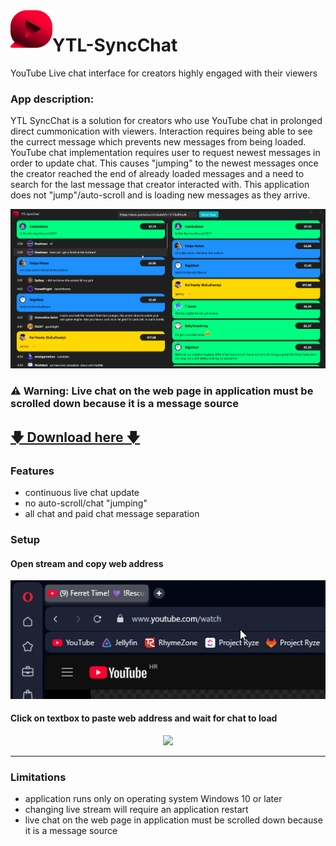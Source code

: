 <img align="left" height="60" src="https://github.com/TheRealHuzy/YTL-SyncChat/blob/main/Assets/YTLSyncChatLogo.png" />

# YTL-SyncChat
YouTube Live chat interface for creators highly engaged with their viewers

### App description:
YTL SyncChat is a solution for creators who use YouTube chat in prolonged direct cummonication with viewers. Interaction requires being able to see the currect message which prevents new messages from being loaded. YouTube chat implementation requires user to request newest messages in order to update chat. This causes "jumping" to the newest messages once the creator reached the end of already loaded messages and a need to search for the last message that creator interacted with. This application does not "jump"/auto-scroll and is loading new messages as they arrive.

<p align="center">
  <img src="https://github.com/TheRealHuzy/YTL-SyncChat/blob/main/Assets/Gif1.gif" />
</p>

### ⚠️ Warning: Live chat on the web page in application must be scrolled down because it is a message source

## [🡇 Download here 🡇](https://github.com/TheRealHuzy/YTL-SyncChat/releases/download/YTL-SyncChat/YTL-SyncChat.v1.0.zip)


### Features
* continuous live chat update
* no auto-scroll/chat "jumping"
* all chat and paid chat message separation


### Setup
#### Open stream and copy web address
<p align="center">
  <img src="https://github.com/TheRealHuzy/YTL-SyncChat/blob/main/Assets/Gif2.gif" />
</p>

#### Click on textbox to paste web address and wait for chat to load
<p align="center">
  <img src="https://github.com/TheRealHuzy/YTL-SyncChat/blob/main/Assets/Gif3.gif" />
</p>

***

### Limitations
* application runs only on operating system Windows 10 or later
* changing live stream will require an application restart
* live chat on the web page in application must be scrolled down because it is a message source
